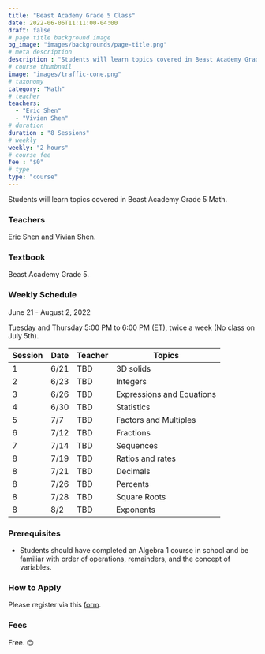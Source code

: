 ```yaml
---
title: "Beast Academy Grade 5 Class"
date: 2022-06-06T11:11:00-04:00
draft: false
# page title background image
bg_image: "images/backgrounds/page-title.png"
# meta description
description : "Students will learn topics covered in Beast Academy Grade 5 Math."
# course thumbnail
image: "images/traffic-cone.png"
# taxonomy
category: "Math"
# teacher
teachers:
  - "Eric Shen"
  - "Vivian Shen"
# duration
duration : "8 Sessions"
# weekly
weekly: "2 hours"
# course fee
fee : "$0"
# type
type: "course"
---
```


Students will learn topics covered in Beast Academy Grade 5 Math.

### Teachers

Eric Shen and Vivian Shen.

### Textbook 
Beast Academy Grade 5.

### Weekly Schedule

June 21 - August 2, 2022

Tuesday and Thursday 5:00 PM to 6:00 PM (ET), twice a week (No class on July 5th).

|Session|Date  | Teacher|Topics
|-------|------|--------|------------------------------------------------------
|1      |6/21  | TBD    | 3D solids
|2      |6/23  | TBD    | Integers
|3      |6/26  | TBD    | Expressions and Equations
|4      |6/30  | TBD    | Statistics
|5      |7/7   | TBD    | Factors and Multiples
|6      |7/12  | TBD    | Fractions
|7      |7/14  | TBD    | Sequences
|8      |7/19  | TBD    | Ratios and rates
|8      |7/21  | TBD    | Decimals
|8      |7/26  | TBD    | Percents
|8      |7/28  | TBD    | Square Roots
|8      |8/2   | TBD    | Exponents

### Prerequisites

* Students should have completed an Algebra 1 course in school and be familiar with order of operations, remainders, and the concept of variables.

### How to Apply

Please register via this [form](https://forms.gle/vqCWoodbqgfKHmjs5).

### Fees

Free. 😊

